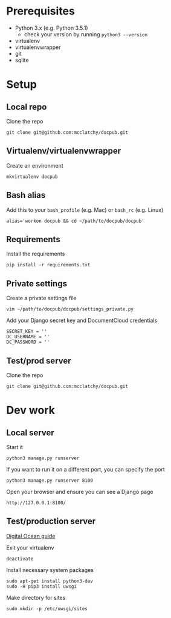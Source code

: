 
# Prerequisites

* Python 3.x (e.g. Python 3.5.1)
	* check your version by running `python3 --version`
* virtualenv
* virtualenvwrapper
* git
* sqlite

# Setup

## Local repo

Clone the repo

	git clone git@github.com:mcclatchy/docpub.git

## Virtualenv/virtualenvwrapper

Create an environment

	mkvirtualenv docpub

## Bash alias

Add this to your `bash_profile` (e.g. Mac) or `bash_rc` (e.g. Linux)

	alias='workon docpub && cd ~/path/to/docpub/docpub' 

## Requirements

Install the requirements 

	pip install -r requirements.txt

## Private settings

Create a private settings file

	vim ~/path/to/docpub/docpub/settings_private.py

Add your Django secret key and DocumentCloud credentials

	SECRET_KEY = ''
	DC_USERNAME = ''
	DC_PASSWORD = ''

## Test/prod server

Clone the repo

	git clone git@github.com:mcclatchy/docpub.git

# Dev work

## Local server

Start it 

	python3 manage.py runserver

If you want to run it on a different port, you can specify the port

	python3 manage.py runserver 8100


Open your browser and ensure you can see a Django page

	http://127.0.0.1:8100/

## Test/production server

[Digital Ocean guide](https://www.digitalocean.com/community/tutorials/how-to-serve-django-applications-with-uwsgi-and-nginx-on-ubuntu-16-04#setting-up-the-uwsgi-application-server)

Exit your virtualenv

	deactivate

Install necessary system packages

	sudo apt-get install python3-dev
	sudo -H pip3 install uwsgi

Make directory for sites

	sudo mkdir -p /etc/uwsgi/sites








